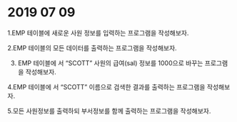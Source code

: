 # 2019 07 09

1.EMP 테이블에 새로운 사원 정보를 입력하는 프로그램을 작성해보자.

2.EMP 테이블의 모든 데이터를 출력하는 프로그램을 작성해보자.

3. EMP 테이블에 서 “SCOTT” 사원의 급여(sal) 정보를 1000으로 바꾸는 프로그램을 작성해보자.

4.EMP 테이블에 서 “SCOTT” 이름으로 검색한 결과를 출력하는 프로그램을 작성해보자.

5.모든 사원정보를 출력하되 부서정보를 함께 출력하는 프로그램을 작성해보자.
